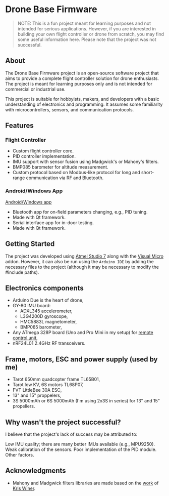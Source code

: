 # Drone Base Firmware

> NOTE: This is a fun project meant for learning purposes and not intended for serious applications. However, if you are interested in building your own flight controller or drone from scratch, you may find some useful information here. Please note that the project was not successful.

## About

The Drone Base Firmware project is an open-source software project that aims to provide a complete flight controller solution for drone enthusiasts. The project is meant for learning purposes only and is not intended for commercial or industrial use.

This project is suitable for hobbyists, makers, and developers with a basic understanding of electronics and programming. It assumes some familiarity with microcontrollers, sensors, and communication protocols.

## Features

### Flight Controller

- Custom flight controller core.
- PID controller implementation.
- IMU support with sensor fusion using Madgwick's or Mahony's filters.
- BMP085 barometer for altitude measurement.
- Custom protocol based on Modbus-like protocol for long and short-range communication via RF and Bluetooth.

### Android/Windows App

[Android/Windows app](https://github.com/the-risk-taker/drone-short-range-control-app)

- Bluetooth app for on-field parameters changing, e.g., PID tuning.
- Made with Qt framework.
- Serial interface app for in-door testing.
- Made with Qt framework.

## Getting Started

The project was developed using [Atmel Studio 7](http://www.microchip.com/mplab/avr-support/atmel-studio-7) along with the [Visual Micro](https://www.visualmicro.com/) addon. However, it can also be run using the `Arduino IDE` by adding the necessary files to the project (although it may be necessary to modify the #include paths).

## Electronics components

- Arduino Due is the heart of drone,
- GY-80 IMU board:
  - ADXL345 accelerometer,
  - L3G4200D gyroscope,
  - HMC5883L magnetometer,
  - BMP085 barometer,
- Any ATmega 328P board (Uno and Pro Mini in my setup) for [remote control unit](https://github.com/the-risk-taker/drone-remote-firmware),
- nRF24L01 2.4GHz RF transceivers.

## Frame, motors, ESC and power supply (used by me)

- Tarot 650mm quadcopter frame TL65B01,
- Tarot low KV, 6S motors TL68P07,
- FVT LittleBee 30A ESC,
- 13" and 15" proppelers,
- 3S 5000mAh or 6S 5000mAh (I'm using 2x3S in series) for 13" and 15" propellers.

## Why wasn't the project successful?

I believe that the project's lack of success may be attributed to:

Low IMU quality; there are many better IMUs available (e.g., MPU9250).
Weak calibration of the sensors.
Poor implementation of the PID module.
Other factors.

## Acknowledgments

- Mahony and Madgwick filters libraries are made based on the [work](https://github.com/kriswiner/GY-80) of [Kris Winer](https://github.com/kriswiner).
